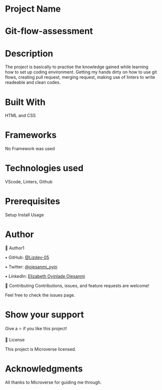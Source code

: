 # Project Name
# Git-flow-assessment

# Description
The project is basically to practise the knowledge gained while learning how to set up coding environment. 
Getting my hands dirty on how to use git flows, creating pull request, merging request, making use of linters to write readeable and clean codes.

# Built With
HTML and CSS

# Frameworks
No Framework was used


# Technologies used
VScode, Linters, Github

# Prerequisites
Setup
Install
Usage


# Author
👤 Author1

• GitHub: [@Lizdev-05](https://github.com/Lizdev-05)

• Twitter: [@ojesanmi_oyin](https://twitter.com/ojesanmi_oyin)

• LinkedIn: [Elizabeth Oyinlade Ojesanmi](https://www.linkedin.com/in/elizabeth-oyinlade-ojesanmi-0702aa16a)



🤝 Contributing
Contributions, issues, and feature requests are welcome!

Feel free to check the issues page.


# Show your support
Give a ⭐️ if you like this project!


📝 License

This project is Microverse licensed.


# Acknowledgments
All thanks to Microverse for guiding me through.
